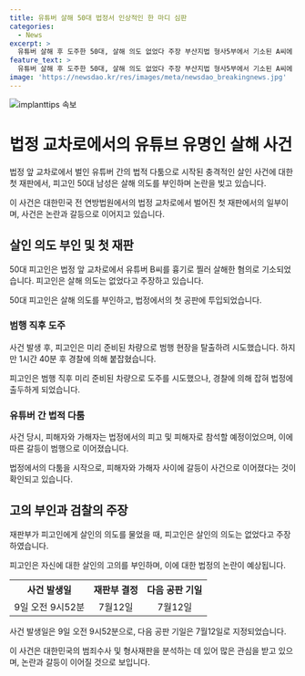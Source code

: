 ```yaml
---
title: 유튜버 살해 50대 법정서 인상적인 한 마디 심판
categories:
  - News
excerpt: >
  유튜버 살해 후 도주한 50대, 살해 의도 없었다 주장 부산지법 형사5부에서 기소된 A씨에 대한 첫 공판이 열렸다. A씨는 유튜버 B씨를 흉기로 찔러 사망하게 한 혐의를 부인했으며, 사건 당시 유튜브 생방송이 진행 중이었던 것으로 전해졌다. A씨는 유튜브 방송을 통해 B씨를 폭언, 모욕하고 상해죄로 허위 고소한 이력이 있으나, 살해 의도나 보복 의도를 부인했다. 재판부는 다음 공판기일을 7월 12일로 지정했으며, 법정에서 유족과 청원 경찰 사이에 혼란이 빚어졌다.
feature_text: >
  유튜버 살해 후 도주한 50대, 살해 의도 없었다 주장 부산지법 형사5부에서 기소된 A씨에 대한 첫 공판이 열렸다. A씨는 유튜버 B씨를 흉기로 찔러 사망하게 한 혐의를 부인했으며, 사건 당시 유튜브 생방송이 진행 중이었던 것으로 전해졌다. A씨는 유튜브 방송을 통해 B씨를 폭언, 모욕하고 상해죄로 허위 고소한 이력이 있으나, 살해 의도나 보복 의도를 부인했다. 재판부는 다음 공판기일을 7월 12일로 지정했으며, 법정에서 유족과 청원 경찰 사이에 혼란이 빚어졌다.
image: 'https://newsdao.kr/res/images/meta/newsdao_breakingnews.jpg'
---
```


<p><img src="https://newsdao.kr/res/images/meta/newsdao_breakingnews.jpg" alt="implanttips 속보" /></p>

<h1>법정 교차로에서의 유튜브 유명인 살해 사건</h1>

<p>법정 앞 교차로에서 벌인 유튜버 간의 법적 다툼으로 시작된 충격적인 살인 사건에 대한 첫 재판에서, 피고인 50대 남성은 살해 의도를 부인하며 논란을 빚고 있습니다. </p>

<p data-ke-size="size16">이 사건은 대한민국 전 연방법원에서의 법정 교차로에서 벌어진 첫 재판에서의 일부이며, 사건은 논란과 갈등으로 이어지고 있습니다.</p>

<h2>살인 의도 부인 및 첫 재판</h2>

<p>50대 피고인은 법정 앞 교차로에서 유튜버 B씨를 흉기로 찔러 살해한 혐의로 기소되었습니다. 피고인은 살해 의도는 없었다고 주장하고 있습니다.</p>

<p data-ke-size="size16">50대 피고인은 살해 의도를 부인하고, 법정에서의 첫 공판에 투입되었습니다.</p>

<h3>범행 직후 도주</h3>

<p>사건 발생 후, 피고인은 미리 준비된 차량으로 범행 현장을 탈출하려 시도했습니다. 하지만 1시간 40분 후 경찰에 의해 붙잡혔습니다.</p>

<p data-ke-size="size16">피고인은 범행 직후 미리 준비된 차량으로 도주를 시도했으나, 경찰에 의해 잡혀 법정에 출두하게 되었습니다.</p>

<h3>유튜버 간 법적 다툼</h3>

<p>사건 당시, 피해자와 가해자는 법정에서의 피고 및 피해자로 참석할 예정이었으며, 이에 따른 갈등이 범행으로 이어졌습니다.</p>

<p data-ke-size="size16">법정에서의 다툼을 시작으로, 피해자와 가해자 사이에 갈등이 사건으로 이어졌다는 것이 확인되고 있습니다.</p>

<h2>고의 부인과 검찰의 주장</h2>

<p>재판부가 피고인에게 살인의 의도를 물었을 때, 피고인은 살인의 의도는 없었다고 주장하였습니다. </p>

<p data-ke-size="size16">피고인은 자신에 대한 살인의 고의를 부인하며, 이에 대한 법정의 논란이 예상됩니다.</p>

<table>
  <tr>
    <th>사건 발생일</th>
    <th>재판부 결정</th>
    <th>다음 공판 기일</th>
  </tr>
  <tr>
    <td style="text-align: center;">9일 오전 9시52분</td>
    <td style="text-align: center;">7월12일</td>
    <td style="text-align: center;">7월12일</td>
  </tr>
</table>

<p data-ke-size="size16">사건 발생일은 9일 오전 9시52분으로, 다음 공판 기일은 7월12일로 지정되었습니다.</p>

<p>이 사건은 대한민국의 범죄수사 및 형사재판을 분석하는 데 있어 많은 관심을 받고 있으며, 논란과 갈등이 이어질 것으로 보입니다.</p>

